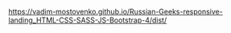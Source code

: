 https://vadim-mostovenko.github.io/Russian-Geeks-responsive-landing_HTML-CSS-SASS-JS-Bootstrap-4/dist/
